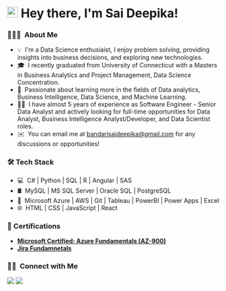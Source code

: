 
<h1> <img src = "https://raw.githubusercontent.com/MartinHeinz/MartinHeinz/master/wave.gif" width = 25px> Hey there, I'm Sai Deepika!</h1>



### 👨🏻‍💻 &nbsp;About Me

- 💡 &nbsp;I'm a Data Science enthusiaist, I enjoy problem solving, providing insights into business decisions, and exploring new technologies.
- 🎓 &nbsp;I recently graduated from University of Connecticut with a Masters in Business Analytics and Project Management, Data Science Concentration.
- 🌱 &nbsp;Passionate about learning more in the fields of Data analytics, Business Intelligence, Data Science, and Machine Learning.
- 👩‍💻 &nbsp;I have almost 5 years of experience as Software Engineer - Senior Data Analyst and actively looking for full-time opportunities for Data Analyst, Business Intelligence Analyst/Developer, and Data Scientist roles.
- ✉️ &nbsp;You can email me at bandarisaideepika@gmail.com for any discussions or opportunities!


<h3>🛠 Tech Stack</h3>

- 💻 &nbsp;C# | Python | SQL | R | Angular | SAS 
- 🛢 &nbsp;MySQL | MS SQL Server | Oracle SQL | PostgreSQL
- 🔧 &nbsp;Microsoft Azure | AWS | Git | Tableau | PowerBI | Power Apps | Excel
- 🌐 &nbsp;HTML | CSS | JavaScript | React

### 📜 Certifications
- [**Microsoft Certified: Azure Fundamentals (AZ-900)**](https://www.credly.com/badges/b6b4f6ac-8c34-415f-b68c-125635c22f95/public_url)
- [**Jira Fundamnetals**](https://university.atlassian.com/student/award/V2rLbD6t1QkxX8Sfszh22St6)


### 🤝🏻 &nbsp;Connect with Me

<a href="https://www.linkedin.com/in/saideepikabandari/"><img src="https://img.shields.io/badge/-SaiDeepika%20Bandari-0077B5?style=flat&logo=Linkedin&logoColor=white"/></a>
<a href="mailto:bandarisaideepika@gmail.com"><img src="https://img.shields.io/badge/-bandarisaideepika@gmail.com-D14836?style=flat&logo=Gmail&logoColor=white"/></a>
</p>
